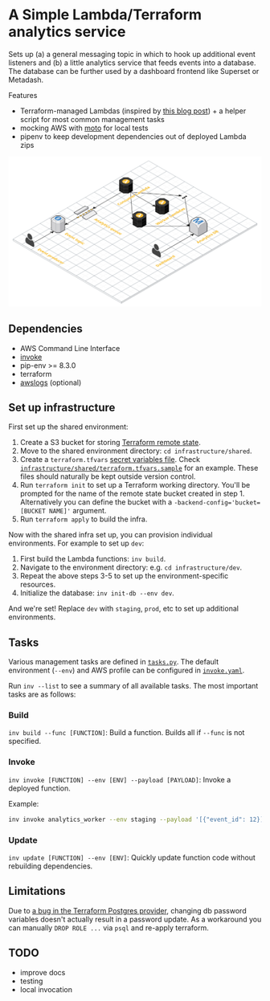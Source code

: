 # A Simple Lambda/Terraform analytics service

Sets up (a) a general messaging topic in which to hook up additional event listeners and (b) a little analytics service that feeds events into a database. The database can be further used by a dashboard frontend like Superset or Metadash.

Features
- Terraform-managed Lambdas (inspired by [this blog post](https://medium.com/build-acl/aws-lambda-deployment-with-terraform-24d36cc86533)) + a helper script for most common management tasks
- mocking AWS with [moto](https://github.com/spulec/moto) for local tests
- pipenv to keep development dependencies out of deployed Lambda zips

![Architecture](doc/cloudcraft.png)

## Dependencies

- AWS Command Line Interface
- [invoke](https://github.com/pyinvoke/invoke)
- pip-env >= 8.3.0
- terraform
- [awslogs](https://github.com/jorgebastida/awslogs) (optional)

## Set up infrastructure

First set up the shared environment:

1. Create a S3 bucket for storing [Terraform remote state](https://www.terraform.io/docs/state/remote.html).
2. Move to the shared environment directory: `cd infrastructure/shared`.
3. Create a `terraform.tfvars` [secret variables file](https://www.terraform.io/intro/getting-started/variables.html#from-a-file). Check [`infrastructure/shared/terraform.tfvars.sample`](infrastructure/shared/terraform.tfvars.sample) for an example. These files should naturally be kept outside version control.
4. Run `terraform init` to set up a Terraform working directory. You'll be prompted for the name of the remote state bucket created in step 1. Alternatively you can define the bucket with a `-backend-config='bucket=[BUCKET NAME]'` argument.
5. Run `terraform apply` to build the infra.

Now with the shared infra set up, you can provision individual environments. For example to set up `dev`:

1. First build the Lambda functions: `inv build`.
2. Navigate to the environment directory: e.g. `cd infrastructure/dev`.
3. Repeat the above steps 3-5 to set up the environment-specific resources.
4. Initialize the database: `inv init-db --env dev`.

And we're set! Replace `dev` with `staging`, `prod`, etc to set up additional environments.

## Tasks

Various management tasks are defined in [`tasks.py`](tasks.py). The default environment (`--env`) and AWS profile can be configured in [`invoke.yaml`](invoke.yaml).

Run `inv --list` to see a summary of all available tasks. The most important tasks are as follows:

### Build

`inv build --func [FUNCTION]`: Build a function. Builds all if `--func` is not specified.

### Invoke

`inv invoke [FUNCTION] --env [ENV] --payload [PAYLOAD]`: Invoke a deployed function.

Example:
```bash
inv invoke analytics_worker --env staging --payload '[{"event_id": 12}]'
```

### Update

`inv update [FUNCTION] --env [ENV]`: Quickly update function code without rebuilding dependencies.

## Limitations

Due to [a bug in the Terraform Postgres provider](https://github.com/terraform-providers/terraform-provider-postgresql/issues/16), changing db password variables doesn't actually result in a password update. As a workaround you can manually `DROP ROLE ...` via `psql` and re-apply terraform.

## TODO

- improve docs
- testing
- local invocation
